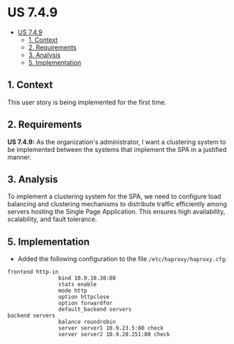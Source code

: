 # US 7.4.9

<!-- TOC -->
- [US 7.4.9](#us-749)
  - [1. Context](#1-context)
  - [2. Requirements](#2-requirements)
  - [3. Analysis](#3-analysis)
  - [5. Implementation](#5-implementation)
<!-- TOC -->


## 1. Context

This user story is being implemented for the first time.

## 2. Requirements

**US 7.4.9:** As the organization's administrator, I want a clustering system to be implemented between the systems that implement the SPA in a justified manner.

## 3. Analysis

To implement a clustering system for the SPA, we need to configure load balancing and clustering mechanisms to distribute traffic efficiently among servers hosting the Single Page Application. This ensures high availability, scalability, and fault tolerance.

## 5. Implementation

* Added the following configuration to the file `/etc/haproxy/haproxy.cfg`:

```console
frontend http-in
                bind 10.9.10.38:80
                stats enable
                mode http
                option httpclose 
                option forwardfor
                default_backend servers
backend servers
                balance roundrobin
                server server1 10.9.23.5:80 check
                server server2 10.9.20.251:80 check
```
